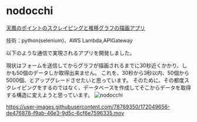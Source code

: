 # nodocchi
[天鳳のポイントのスクレイピングと推移グラフの描画アプリ](https://8kn42foqob.execute-api.ap-northeast-1.amazonaws.com/prod)

技術：python(selenium)、AWS Lambda,APIGateway

以下のような通信で実現されるアプリを開発しました。

現状はフォームを送信してからグラフが描画されるまでに30秒近くかかり、しかも50個のデータしか取得出来ません。
これを、30秒から3秒以内、50個から5000個、とアップグレードさせたいと思っています。
そのために、その都度スクレイピングをするのではなく、データベースを作成してそこからデータを取得する構造に変えようと思っています。
![nodocchi](https://user-images.githubusercontent.com/78769350/172051391-4eeab1e8-71e9-4245-a409-31aad8855e4b.jpeg)

https://user-images.githubusercontent.com/78769350/172049656-de476878-f9ab-46e3-9d5c-6cf6e7596335.mov

